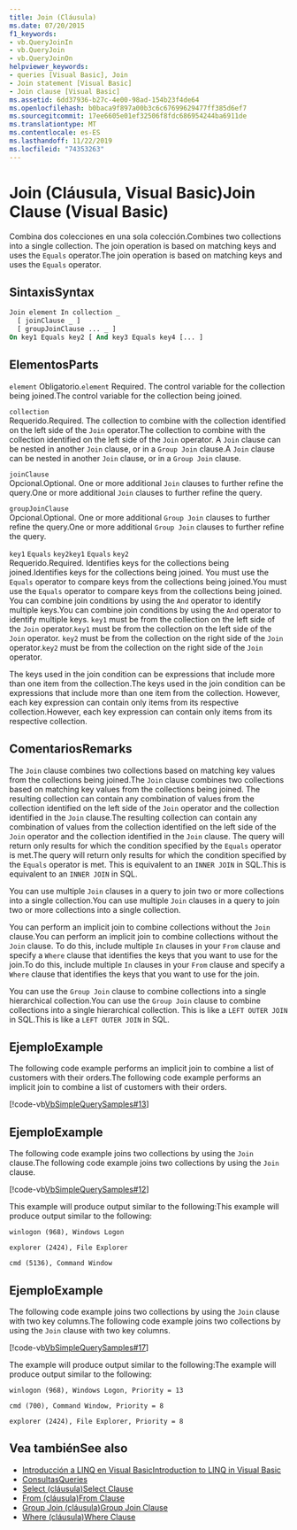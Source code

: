 ```yaml
---
title: Join (Cláusula)
ms.date: 07/20/2015
f1_keywords:
- vb.QueryJoinIn
- vb.QueryJoin
- vb.QueryJoinOn
helpviewer_keywords:
- queries [Visual Basic], Join
- Join statement [Visual Basic]
- Join clause [Visual Basic]
ms.assetid: 6dd37936-b27c-4e00-98ad-154b23f4de64
ms.openlocfilehash: b0baca9f897a00b3c6c67699629477ff385d6ef7
ms.sourcegitcommit: 17ee6605e01ef32506f8fdc686954244ba6911de
ms.translationtype: MT
ms.contentlocale: es-ES
ms.lasthandoff: 11/22/2019
ms.locfileid: "74353263"
---
```

# <a name="join-clause-visual-basic"></a><span data-ttu-id="0a195-102">Join (Cláusula, Visual Basic)</span><span class="sxs-lookup"><span data-stu-id="0a195-102">Join Clause (Visual Basic)</span></span>

<span data-ttu-id="0a195-103">Combina dos colecciones en una sola colección.</span><span class="sxs-lookup"><span data-stu-id="0a195-103">Combines two collections into a single collection.</span></span> <span data-ttu-id="0a195-104">The join operation is based on matching keys and uses the `Equals` operator.</span><span class="sxs-lookup"><span data-stu-id="0a195-104">The join operation is based on matching keys and uses the `Equals` operator.</span></span>

## <a name="syntax"></a><span data-ttu-id="0a195-105">Sintaxis</span><span class="sxs-lookup"><span data-stu-id="0a195-105">Syntax</span></span>

```vb
Join element In collection _
  [ joinClause _ ]
  [ groupJoinClause ... _ ]
On key1 Equals key2 [ And key3 Equals key4 [... ]
```

## <a name="parts"></a><span data-ttu-id="0a195-106">Elementos</span><span class="sxs-lookup"><span data-stu-id="0a195-106">Parts</span></span>

<span data-ttu-id="0a195-107">`element` Obligatorio.</span><span class="sxs-lookup"><span data-stu-id="0a195-107">`element` Required.</span></span> <span data-ttu-id="0a195-108">The control variable for the collection being joined.</span><span class="sxs-lookup"><span data-stu-id="0a195-108">The control variable for the collection being joined.</span></span>

`collection`  
<span data-ttu-id="0a195-109">Requerido.</span><span class="sxs-lookup"><span data-stu-id="0a195-109">Required.</span></span> <span data-ttu-id="0a195-110">The collection to combine with the collection identified on the left side of the `Join` operator.</span><span class="sxs-lookup"><span data-stu-id="0a195-110">The collection to combine with the collection identified on the left side of the `Join` operator.</span></span> <span data-ttu-id="0a195-111">A `Join` clause can be nested in another `Join` clause, or in a `Group Join` clause.</span><span class="sxs-lookup"><span data-stu-id="0a195-111">A `Join` clause can be nested in another `Join` clause, or in a `Group Join` clause.</span></span>

`joinClause`  
<span data-ttu-id="0a195-112">Opcional.</span><span class="sxs-lookup"><span data-stu-id="0a195-112">Optional.</span></span> <span data-ttu-id="0a195-113">One or more additional `Join` clauses to further refine the query.</span><span class="sxs-lookup"><span data-stu-id="0a195-113">One or more additional `Join` clauses to further refine the query.</span></span>

`groupJoinClause`  
<span data-ttu-id="0a195-114">Opcional.</span><span class="sxs-lookup"><span data-stu-id="0a195-114">Optional.</span></span> <span data-ttu-id="0a195-115">One or more additional `Group Join` clauses to further refine the query.</span><span class="sxs-lookup"><span data-stu-id="0a195-115">One or more additional `Group Join` clauses to further refine the query.</span></span>

<span data-ttu-id="0a195-116">`key1` `Equals` `key2`</span><span class="sxs-lookup"><span data-stu-id="0a195-116">`key1` `Equals` `key2`</span></span>  
<span data-ttu-id="0a195-117">Requerido.</span><span class="sxs-lookup"><span data-stu-id="0a195-117">Required.</span></span> <span data-ttu-id="0a195-118">Identifies keys for the collections being joined.</span><span class="sxs-lookup"><span data-stu-id="0a195-118">Identifies keys for the collections being joined.</span></span> <span data-ttu-id="0a195-119">You must use the `Equals` operator to compare keys from the collections being joined.</span><span class="sxs-lookup"><span data-stu-id="0a195-119">You must use the `Equals` operator to compare keys from the collections being joined.</span></span> <span data-ttu-id="0a195-120">You can combine join conditions by using the `And` operator to identify multiple keys.</span><span class="sxs-lookup"><span data-stu-id="0a195-120">You can combine join conditions by using the `And` operator to identify multiple keys.</span></span> <span data-ttu-id="0a195-121">`key1` must be from the collection on the left side of the `Join` operator.</span><span class="sxs-lookup"><span data-stu-id="0a195-121">`key1` must be from the collection on the left side of the `Join` operator.</span></span> <span data-ttu-id="0a195-122">`key2` must be from the collection on the right side of the `Join` operator.</span><span class="sxs-lookup"><span data-stu-id="0a195-122">`key2` must be from the collection on the right side of the `Join` operator.</span></span>

<span data-ttu-id="0a195-123">The keys used in the join condition can be expressions that include more than one item from the collection.</span><span class="sxs-lookup"><span data-stu-id="0a195-123">The keys used in the join condition can be expressions that include more than one item from the collection.</span></span> <span data-ttu-id="0a195-124">However, each key expression can contain only items from its respective collection.</span><span class="sxs-lookup"><span data-stu-id="0a195-124">However, each key expression can contain only items from its respective collection.</span></span>

## <a name="remarks"></a><span data-ttu-id="0a195-125">Comentarios</span><span class="sxs-lookup"><span data-stu-id="0a195-125">Remarks</span></span>

<span data-ttu-id="0a195-126">The `Join` clause combines two collections based on matching key values from the collections being joined.</span><span class="sxs-lookup"><span data-stu-id="0a195-126">The `Join` clause combines two collections based on matching key values from the collections being joined.</span></span> <span data-ttu-id="0a195-127">The resulting collection can contain any combination of values from the collection identified on the left side of the `Join` operator and the collection identified in the `Join` clause.</span><span class="sxs-lookup"><span data-stu-id="0a195-127">The resulting collection can contain any combination of values from the collection identified on the left side of the `Join` operator and the collection identified in the `Join` clause.</span></span> <span data-ttu-id="0a195-128">The query will return only results for which the condition specified by the `Equals` operator is met.</span><span class="sxs-lookup"><span data-stu-id="0a195-128">The query will return only results for which the condition specified by the `Equals` operator is met.</span></span> <span data-ttu-id="0a195-129">This is equivalent to an `INNER JOIN` in SQL.</span><span class="sxs-lookup"><span data-stu-id="0a195-129">This is equivalent to an `INNER JOIN` in SQL.</span></span>

<span data-ttu-id="0a195-130">You can use multiple `Join` clauses in a query to join two or more collections into a single collection.</span><span class="sxs-lookup"><span data-stu-id="0a195-130">You can use multiple `Join` clauses in a query to join two or more collections into a single collection.</span></span>

<span data-ttu-id="0a195-131">You can perform an implicit join to combine collections without the `Join` clause.</span><span class="sxs-lookup"><span data-stu-id="0a195-131">You can perform an implicit join to combine collections without the `Join` clause.</span></span> <span data-ttu-id="0a195-132">To do this, include multiple `In` clauses in your `From` clause and specify a `Where` clause that identifies the keys that you want to use for the join.</span><span class="sxs-lookup"><span data-stu-id="0a195-132">To do this, include multiple `In` clauses in your `From` clause and specify a `Where` clause that identifies the keys that you want to use for the join.</span></span>

<span data-ttu-id="0a195-133">You can use the `Group Join` clause to combine collections into a single hierarchical collection.</span><span class="sxs-lookup"><span data-stu-id="0a195-133">You can use the `Group Join` clause to combine collections into a single hierarchical collection.</span></span> <span data-ttu-id="0a195-134">This is like a `LEFT OUTER JOIN` in SQL.</span><span class="sxs-lookup"><span data-stu-id="0a195-134">This is like a `LEFT OUTER JOIN` in SQL.</span></span>

## <a name="example"></a><span data-ttu-id="0a195-135">Ejemplo</span><span class="sxs-lookup"><span data-stu-id="0a195-135">Example</span></span>

<span data-ttu-id="0a195-136">The following code example performs an implicit join to combine a list of customers with their orders.</span><span class="sxs-lookup"><span data-stu-id="0a195-136">The following code example performs an implicit join to combine a list of customers with their orders.</span></span>

[!code-vb[VbSimpleQuerySamples#13](~/samples/snippets/visualbasic/VS_Snippets_VBCSharp/VbSimpleQuerySamples/VB/QuerySamples1.vb#13)]

## <a name="example"></a><span data-ttu-id="0a195-137">Ejemplo</span><span class="sxs-lookup"><span data-stu-id="0a195-137">Example</span></span>

<span data-ttu-id="0a195-138">The following code example joins two collections by using the `Join` clause.</span><span class="sxs-lookup"><span data-stu-id="0a195-138">The following code example joins two collections by using the `Join` clause.</span></span>

[!code-vb[VbSimpleQuerySamples#12](~/samples/snippets/visualbasic/VS_Snippets_VBCSharp/VbSimpleQuerySamples/VB/QuerySamples2.vb#12)]

<span data-ttu-id="0a195-139">This example will produce output similar to the following:</span><span class="sxs-lookup"><span data-stu-id="0a195-139">This example will produce output similar to the following:</span></span>

`winlogon (968), Windows Logon`

`explorer (2424), File Explorer`

`cmd (5136), Command Window`

## <a name="example"></a><span data-ttu-id="0a195-140">Ejemplo</span><span class="sxs-lookup"><span data-stu-id="0a195-140">Example</span></span>

<span data-ttu-id="0a195-141">The following code example joins two collections by using the `Join` clause with two key columns.</span><span class="sxs-lookup"><span data-stu-id="0a195-141">The following code example joins two collections by using the `Join` clause with two key columns.</span></span>

[!code-vb[VbSimpleQuerySamples#17](~/samples/snippets/visualbasic/VS_Snippets_VBCSharp/VbSimpleQuerySamples/VB/QuerySamples3.vb#17)]

<span data-ttu-id="0a195-142">The example will produce output similar to the following:</span><span class="sxs-lookup"><span data-stu-id="0a195-142">The example will produce output similar to the following:</span></span>

`winlogon (968), Windows Logon, Priority = 13`

`cmd (700), Command Window, Priority = 8`

`explorer (2424), File Explorer, Priority = 8`

## <a name="see-also"></a><span data-ttu-id="0a195-143">Vea también</span><span class="sxs-lookup"><span data-stu-id="0a195-143">See also</span></span>

- [<span data-ttu-id="0a195-144">Introducción a LINQ en Visual Basic</span><span class="sxs-lookup"><span data-stu-id="0a195-144">Introduction to LINQ in Visual Basic</span></span>](../../../visual-basic/programming-guide/language-features/linq/introduction-to-linq.md)
- [<span data-ttu-id="0a195-145">Consultas</span><span class="sxs-lookup"><span data-stu-id="0a195-145">Queries</span></span>](../../../visual-basic/language-reference/queries/index.md)
- [<span data-ttu-id="0a195-146">Select (cláusula)</span><span class="sxs-lookup"><span data-stu-id="0a195-146">Select Clause</span></span>](../../../visual-basic/language-reference/queries/select-clause.md)
- [<span data-ttu-id="0a195-147">From (cláusula)</span><span class="sxs-lookup"><span data-stu-id="0a195-147">From Clause</span></span>](../../../visual-basic/language-reference/queries/from-clause.md)
- [<span data-ttu-id="0a195-148">Group Join (cláusula)</span><span class="sxs-lookup"><span data-stu-id="0a195-148">Group Join Clause</span></span>](../../../visual-basic/language-reference/queries/group-join-clause.md)
- [<span data-ttu-id="0a195-149">Where (cláusula)</span><span class="sxs-lookup"><span data-stu-id="0a195-149">Where Clause</span></span>](../../../visual-basic/language-reference/queries/where-clause.md)
